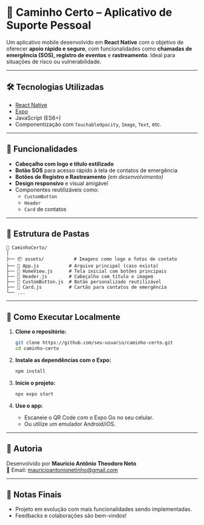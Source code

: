 
# 📱 Caminho Certo – Aplicativo de Suporte Pessoal

Um aplicativo mobile desenvolvido em **React Native** com o objetivo de oferecer **apoio rápido e seguro**, com funcionalidades como **chamadas de emergência (SOS), registro de eventos** e **rastreamento**. Ideal para situações de risco ou vulnerabilidade.

---

## 🛠️ Tecnologias Utilizadas

- [React Native](https://reactnative.dev/)
- [Expo](https://expo.dev/)
- JavaScript (ES6+)
- Componentização com `TouchableOpacity`, `Image`, `Text`, etc.

---

## 🎯 Funcionalidades

- **Cabeçalho com logo e título estilizado**
- **Botão SOS** para acesso rápido à tela de contatos de emergência
- **Botões de Registro e Rastreamento** *(em desenvolvimento)*
- **Design responsivo** e visual amigável
- Componentes reutilizáveis como:
  - `CustomButton`
  - `Header`
  - `Card` de contatos

---

## 📂 Estrutura de Pastas

```
📁 CaminhoCerto/
│
├── 📦 assets/           # Imagens como logo e fotos de contato
├── 📄 App.js           # Arquivo principal (caso exista)
├── 📄 HomeView.js      # Tela inicial com botões principais
├── 📄 Header.js        # Cabeçalho com título e imagem
├── 📄 CustomButton.js  # Botão personalizado reutilizável
├── 📄 Card.js          # Cartão para contatos de emergência
└── ...
```

---

## 🚀 Como Executar Localmente

1. **Clone o repositório:**
   ```bash
   git clone https://github.com/seu-usuario/caminho-certo.git
   cd caminho-certo
   ```

2. **Instale as dependências com o Expo:**
   ```bash
   npm install
   ```

3. **Inicie o projeto:**
   ```bash
   npx expo start
   ```

4. **Use o app:**
   - Escaneie o QR Code com o Expo Go no seu celular.
   - Ou utilize um emulador Android/iOS.
     
---

## 👥 Autoria

Desenvolvido por **Mauricio Antônio Theodoro Neto**  
📧 Email: mauricioantonionetinho@gmail.com  

---

## 📌 Notas Finais

- Projeto em evolução com mais funcionalidades sendo implementadas.
- Feedbacks e colaborações são bem-vindos!
